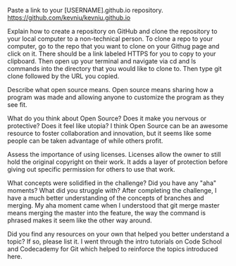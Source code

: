 Paste a link to your [USERNAME].github.io repository.
https://github.com/kevniu/kevniu.github.io

Explain how to create a repository on GitHub and clone the repository to your local computer to a non-technical person.
To clone a repo to your computer, go to the repo that you want to clone on your Githug page and click on it. There should be a link labeled HTTPS for you to copy to your clipboard. Then open up your terminal and navigate via cd and ls commands into the directory that you would like to clone to. Then type git clone followed by the URL you copied.

Describe what open source means.
Open source means sharing how a program was made and allowing anyone to customize the program as they see fit.

What do you think about Open Source? Does it make you nervous or protective? Does it feel like utopia?
I think Open Source can be an awesome resource to foster collaboration and innovation, but it seems like some people can be taken advantage of while others profit.

Assess the importance of using licenses.
Licenses allow the owner to still hold the original copyright on their work. It adds a layer of protection before giving out specific permission for others to use that work.

What concepts were solidified in the challenge? Did you have any "aha" moments? What did you struggle with?
After completing the challenge, I have a much better understanding of the concepts of branches and merging. My aha moment came when I understood that git merge master means merging the master into the feature, the way the command is phrased makes it seem like the other way around.

Did you find any resources on your own that helped you better understand a topic? If so, please list it.
I went through the intro tutorials on Code School and Codecademy for Git which helped to reinforce the topics introduced here.